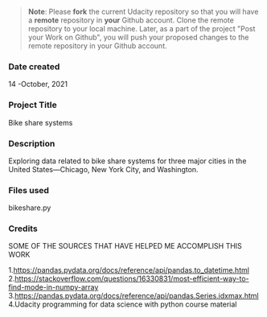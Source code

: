 >**Note**: Please **fork** the current Udacity repository so that you will have a **remote** repository in **your** Github account. Clone the remote repository to your local machine. Later, as a part of the project "Post your Work on Github", you will push your proposed changes to the remote repository in your Github account.

### Date created
14 -October, 2021

### Project Title
Bike share systems

### Description
Exploring data related to bike share systems for three major cities in the United States—Chicago, New York City, and Washington. 

### Files used
bikeshare.py

### Credits
SOME OF THE SOURCES THAT HAVE HELPED ME ACCOMPLISH THIS WORK

1.https://pandas.pydata.org/docs/reference/api/pandas.to_datetime.html
2.https://stackoverflow.com/questions/16330831/most-efficient-way-to-find-mode-in-numpy-array
3.https://pandas.pydata.org/docs/reference/api/pandas.Series.idxmax.html
4.Udacity programming for data science with python course material

